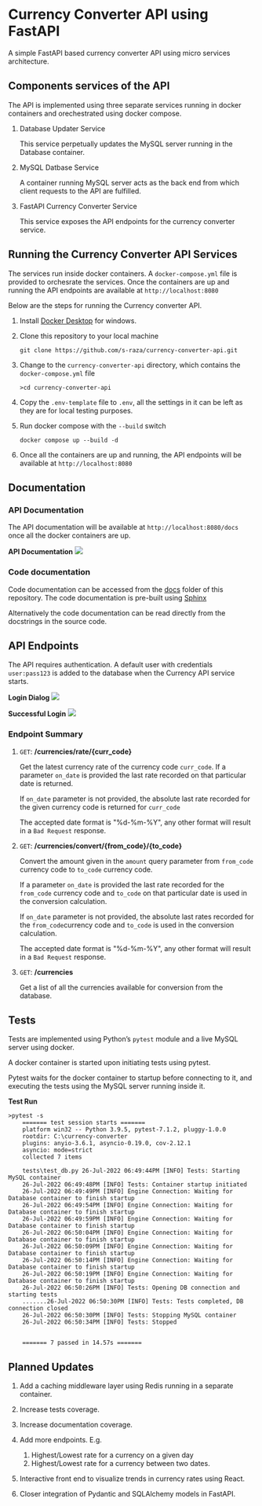 # Currency Converter API using FastAPI

A simple FastAPI based currency converter API using micro services architecture.

## Components services of the API

The API is implemented using three separate services running in docker containers and orechestrated using docker compose.

1. Database Updater Service

    This service perpetually updates the MySQL server running in the Database container.

2. MySQL Datbase Service

    A container running MySQL server acts as the back end from which client requests to the API are fulfilled.

3. FastAPI Currency Converter Service

    This service exposes the API endpoints for the currency converter service.

## Running the Currency Converter API Services

The services run inside docker containers. A `docker-compose.yml` file is provided to orchesrate the services. Once the containers are up and running the API endpoints are available at `http://localhost:8080`

Below are the steps for running the Currency converter API.

1. Install [Docker Desktop](https://docs.docker.com/desktop/install/windows-install/) for windows.
2. Clone this repository to your local machine

    ```
    git clone https://github.com/s-raza/currency-converter-api.git
    ```

3. Change to the `currency-converter-api` directory, which contains the `docker-compose.yml` file

   ```
   >cd currency-converter-api
   ```
4. Copy the `.env-template` file to `.env`, all the settings in it can be left as they are for local testing purposes.
5. Run docker compose with the `--build` switch

   ```
   docker compose up --build -d
   ```
6. Once all the containers are up and running, the API endpoints will be available at `http://localhost:8080`


## Documentation

### API Documentation

The API documentation will be available at `http://localhost:8080/docs` once all the docker containers are up.

**API Documentation**
<img src="./docs/source/_static/01-api-docs.jpg"/>
<br>



### Code documentation

Code documentation can be accessed from the  [docs](https://htmlpreview.github.io/?https://github.com/s-raza/currency-converter-api/blob/master/docs/build/html/index.html) folder of this repository. The code documentation is pre-built using [Sphinx](https://www.sphinx-doc.org/en/master/)

Alternatively the code documentation can be read directly from the docstrings in the source code.

## API Endpoints

The API requires authentication. A default user with credentials `user:pass123` is added to the database when the Currency API service starts.

**Login Dialog**
<img src="./docs/source/_static/02-user-auth-dialog.jpg"/>
<br>


**Successful Login**
<img src="./docs/source/_static/03-user-authorized-dialog.jpg"/>
<br>

### Endpoint Summary

1. `GET`: **/currencies/rate/{curr_code}**

   Get the latest currency rate of the currency code `curr_code`. If a parameter `on_date` is provided the last rate recorded on that particular date is returned.

   If `on_date` parameter is not provided, the absolute last rate recorded for the given currency code is returned for `curr_code`

   The accepted date format is "%d-%m-%Y", any other format will result in a `Bad Request` response.

2. `GET`: **/currencies/convert/{from_code}/{to_code}**

   Convert the amount given in the `amount` query parameter from `from_code` currency code to `to_code` currency code.

   If a parameter `on_date` is provided the last rate recorded for the `from_code` currency code and `to_code` on that particular date is used in the conversion calculation.

   If `on_date` parameter is not provided, the absolute last rates recorded for the `from_code`currency code and `to_code` is used in the conversion calculation.

   The accepted date format is "%d-%m-%Y", any other format will result in a `Bad Request` response.

3. `GET`: **/currencies**

   Get a list of all the currencies available for conversion from the database.

## Tests

Tests are implemented using Python’s `pytest` module and a live MySQL server using docker.

A docker container is started upon initiating tests using pytest.

Pytest waits for the docker container to startup before connecting to it, and executing the tests using the MySQL server running inside it.


**Test Run**
```
>pytest -s
    ======= test session starts =======
    platform win32 -- Python 3.9.5, pytest-7.1.2, pluggy-1.0.0
    rootdir: C:\currency-converter
    plugins: anyio-3.6.1, asyncio-0.19.0, cov-2.12.1
    asyncio: mode=strict
    collected 7 items

    tests\test_db.py 26-Jul-2022 06:49:44PM [INFO] Tests: Starting MySQL container
    26-Jul-2022 06:49:48PM [INFO] Tests: Container startup initiated
    26-Jul-2022 06:49:49PM [INFO] Engine Connection: Waiting for Database container to finish startup
    26-Jul-2022 06:49:54PM [INFO] Engine Connection: Waiting for Database container to finish startup
    26-Jul-2022 06:49:59PM [INFO] Engine Connection: Waiting for Database container to finish startup
    26-Jul-2022 06:50:04PM [INFO] Engine Connection: Waiting for Database container to finish startup
    26-Jul-2022 06:50:09PM [INFO] Engine Connection: Waiting for Database container to finish startup
    26-Jul-2022 06:50:14PM [INFO] Engine Connection: Waiting for Database container to finish startup
    26-Jul-2022 06:50:19PM [INFO] Engine Connection: Waiting for Database container to finish startup
    26-Jul-2022 06:50:26PM [INFO] Tests: Opening DB connection and starting tests
    .......26-Jul-2022 06:50:30PM [INFO] Tests: Tests completed, DB connection closed
    26-Jul-2022 06:50:30PM [INFO] Tests: Stopping MySQL container
    26-Jul-2022 06:50:34PM [INFO] Tests: Stopped


    ======= 7 passed in 14.57s =======
```

## Planned Updates

1. Add a caching middleware layer using Redis running in a separate container.
2. Increase tests coverage.
3. Increase documentation coverage.
4. Add more endpoints. E.g.

    1. Highest/Lowest rate for a currency on a given day
    2. Highest/Lowest rate for a currency between two dates.

5. Interactive front end to visualize trends in currency rates using React.
6. Closer integration of Pydantic and SQLAlchemy models in FastAPI.
